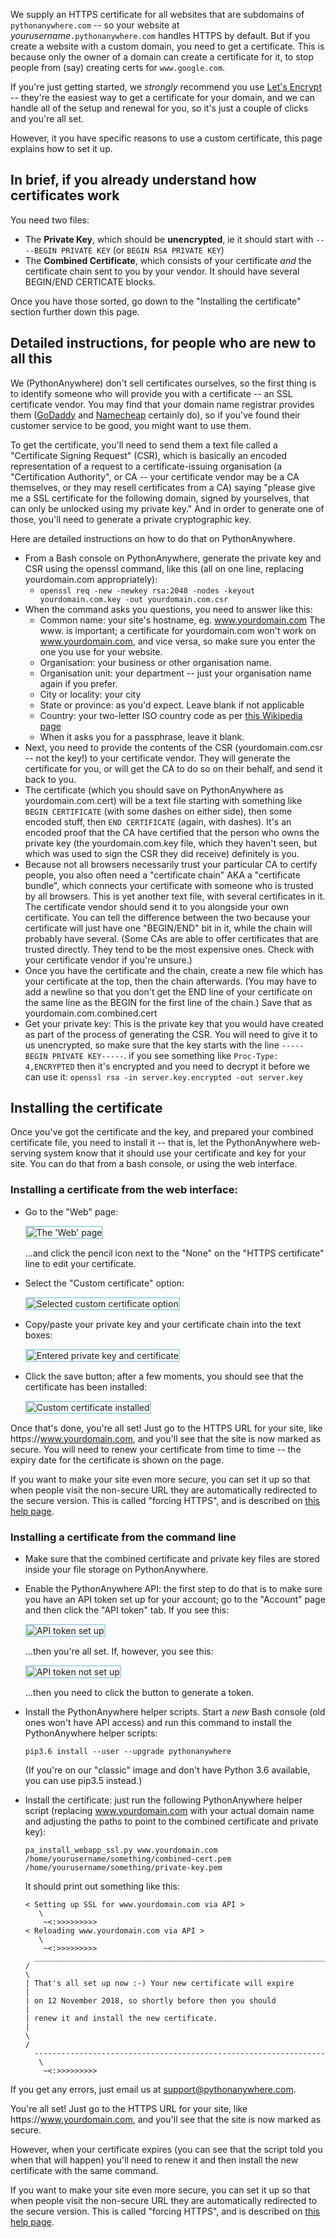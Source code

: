 <!--
.. title: How to set up and install a custom HTTPS/SSL certificate for your custom domain
.. slug: HTTPSCustomCerts
.. date: 2019-01-15 13:41:28 UTC+00:00
.. tags:
.. category:
.. link:
.. description:
.. type: text
-->

We supply an HTTPS certificate for all websites that are subdomains of
`pythonanywhere.com` -- so your website at *yourusername*`.pythonanywhere.com`
handles HTTPS by default. But if you create a website with a custom domain, you
need to get a certificate. This is because only the owner of a domain can create
a certificate for it, to stop people from (say) creating certs for
`www.google.com`.

If you're just getting started, we *strongly* recommend you use
[Let's Encrypt](/pages/HTTPSSetup) -- they're the  easiest way to get a
certificate for your domain, and we can handle all of the setup and renewal
for you, so it's just a couple of clicks and you're all set.

However, it you have specific reasons to use a custom certificate, this page
explains how to set it up.


## In brief, if you already understand how certificates work

You need two files:

  * The **Private Key**, which should be **unencrypted**, ie it should start with `----BEGIN PRIVATE KEY` (or `BEGIN RSA PRIVATE KEY`)
  * The **Combined Certificate**, which consists of your certificate *and* the certificate chain sent to you by your vendor. It should have several BEGIN/END CERTICATE blocks.

Once you have those sorted, go down to the "Installing the certificate" section
further down this page.


## Detailed instructions, for people who are new to all this

We (PythonAnywhere) don't sell certificates ourselves, so the first thing is to
identify someone who will provide you with a certificate -- an SSL certificate
vendor. You may find that your domain name registrar provides them
([GoDaddy](https://www.godaddy.com/) and [Namecheap](https://www.namecheap.com/)
certainly do), so if you've found their customer service to be good, you might
want to use them.

To get the certificate, you'll need to send them a text file called a
"Certificate Signing Request" (CSR), which is basically an encoded
representation of a request to a certificate-issuing organisation (a
"Certification Authority", or CA -- your certificate vendor may be a CA
themselves, or they may resell certificates from a CA) saying "please give me a
SSL certificate for the following domain, signed by yourselves, that can only be
unlocked using my private key." And in order to generate one of those, you'll
need to generate a private cryptographic key.

Here are detailed instructions on how to do that on PythonAnywhere.

  * From a Bash console on PythonAnywhere, generate the private key and CSR using the openssl command, like this (all on one line, replacing yourdomain.com appropriately):
    * `openssl req -new -newkey rsa:2048 -nodes -keyout yourdomain.com.key -out yourdomain.com.csr`
  * When the command asks you questions, you need to answer like this:
    * Common name: your site's hostname, eg. www.yourdomain.com The www. is important; a certificate for yourdomain.com won't work on www.yourdomain.com, and vice versa, so make sure you enter the one you use for your website.
    * Organisation: your business or other organisation name.
    * Organisation unit: your department -- just your organisation name again if you prefer.
    * City or locality: your city
    * State or province: as you'd expect. Leave blank if not applicable
    * Country: your two-letter ISO country code as per [this Wikipedia page](//en.wikipedia.org/wiki/ISO_3166-1#Officially_assigned_code_elements)
    * When it asks you for a passphrase, leave it blank.
  * Next, you need to provide the contents of the CSR (yourdomain.com.csr -- not the key!) to your certificate vendor. They will generate the certificate for you, or will get the CA to do so on their behalf, and send it back to you.
  * The certificate (which you should save on PythonAnywhere as yourdomain.com.cert) will be a text file starting with something like `BEGIN CERTIFICATE` (with some dashes on either side), then some encoded stuff, then `END CERTIFICATE` (again, with dashes). It's an encoded proof that the CA have certified that the person who owns the private key (the yourdomain.com.key file, which they haven't seen, but which was used to sign the CSR they did receive) definitely is you.
  * Because not all browsers necessarily trust your particular CA to certify people, you also often need a "certificate chain" AKA a "certificate bundle", which connects your certificate with someone who is trusted by all browsers. This is yet another text file, with several certificates in it. The certificate vendor should send it to you alongside your own certificate. You can tell the difference between the two because your certificate will just have one "BEGIN/END" bit in it, while the chain will probably have several. (Some CAs are able to offer certificates that are trusted directly. They tend to be the most expensive ones. Check with your certificate vendor if you're unsure.)
  * Once you have the certificate and the chain, create a new file which has your certificate at the top, then the chain afterwards. (You may have to add a newline so that you don't get the END line of your certificate on the same line as the BEGIN for the first line of the chain.) Save that as yourdomain.com.combined.cert
  * Get your private key: This is the private key that you would have created as part of the process of generating the CSR. You will need to give it to us unencrypted, so make sure that the key starts with the line `-----BEGIN PRIVATE KEY-----`. if you see something like `Proc-Type: 4,ENCRYPTED` then it's encrypted and you need to decrypt it before we can use it: `openssl rsa -in server.key.encrypted -out server.key`


## Installing the certificate

Once you've got the certificate and the key, and prepared your combined
certificate file, you need to install it -- that is, let the PythonAnywhere
web-serving system know that it should use your certificate and key for your
site.  You can do that from a bash console, or using the web interface.

### Installing a certificate from the web interface:

  * Go to the "Web" page:

     <img alt="The 'Web' page" src="/https-setup-web-app-page.png" style="border: 2px solid lightblue; max-width: 70%;">

    ...and click the pencil icon next to the "None" on the "HTTPS certificate" line
    to edit your certificate.

  * Select the "Custom certificate" option:

    <img alt="Selected custom certificate option" src="/https-setup-security-section-editor-custom-selected.png" style="border: 2px solid lightblue; max-width: 70%;">

  * Copy/paste your private key and your certificate chain into the text boxes:

    <img alt="Entered private key and certificate" src="/https-setup-security-section-editor-cert-and-key-added.png" style="border: 2px solid lightblue; max-width: 70%;">

  * Click the save button; after a few moments, you should see that the
    certificate has been installed:

    <img alt="Custom certificate installed" src="/https-setup-security-section-editor-custom-cert-installed.png" style="border: 2px solid lightblue; max-width: 70%;">

Once that's done, you're all set!  Just go to the HTTPS URL for your site, like
http*s*://www.yourdomain.com, and you'll see that the site is now marked as secure.
You will need to renew your certificate from time to time -- the expiry date
for the certificate is shown on the page.

If you want to make your site even more secure, you can set it up so that when
people visit the non-secure URL they are automatically redirected to the secure
version.   This is called "forcing HTTPS", and is described on
[this help page](/pages/ForcingHTTPS).


### Installing a certificate from the command line

  * Make sure that the combined certificate and private key files are stored inside your file storage
    on PythonAnywhere.

  * Enable the PythonAnywhere API: the first step to do that is to make sure you have an API token set up for your
    account; go to the "Account" page and then click the "API token" tab. If you see
    this:

    <img alt="API token set up" src="/api-token-set-up.png" style="border: 2px solid lightblue; max-width: 70%;">

    ...then you're all set. If, however, you see this:

    <img alt="API token not set up" src="/api-token-needs-generation.png" style="border: 2px solid lightblue; max-width: 70%;">

    ...then you need to click the button to generate a token.


  * Install the PythonAnywhere helper scripts.  Start a *new* Bash console (old
    ones won't have API access) and run this command to install the PythonAnywhere helper scripts:

        pip3.6 install --user --upgrade pythonanywhere

    (If you're on our "classic" image and don't have Python 3.6 available, you can use pip3.5 instead.)

  * Install the certificate: just run the following PythonAnywhere helper script
    (replacing www.yourdomain.com with your actual domain name and adjusting the
    paths to point to the combined certificate and private key):

        pa_install_webapp_ssl.py www.yourdomain.com /home/yourusername/something/combined-cert.pem /home/yourusername/something/private-key.pem

    It should print out something like this:

        < Setting up SSL for www.yourdomain.com via API >
           \
            ~<:>>>>>>>>>
        < Reloading www.yourdomain.com via API >
           \
            ~<:>>>>>>>>>
          _________________________________________________________________
        /                                                                   \
        | That's all set up now :-) Your new certificate will expire         |
        | on 12 November 2018, so shortly before then you should             |
        | renew it and install the new certificate.                          |
        \                                                                   /
          -----------------------------------------------------------------
           \
            ~<:>>>>>>>>>

If you get any errors, just email us at [support@pythonanywhere.com](mailto:support@pythonanywhere.com).

You're all set!  Just go to the HTTPS URL for your site, like
http*s*://www.yourdomain.com, and you'll see that the site is now marked as secure.

However, when your certificate expires (you can see that
the script told you when that will happen) you'll need to renew it and
then install the new certificate with the same command.

If you want to make your site even more secure, you can set it up so that when
people visit the non-secure URL they are automatically redirected to the secure
version.   This is called "forcing HTTPS", and is described on
[this help page](/pages/ForcingHTTPS).
